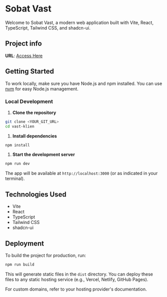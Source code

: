 # Sobat Vast

Welcome to Sobat Vast, a modern web application built with Vite, React, TypeScript, Tailwind CSS, and shadcn-ui.

## Project info

**URL**: [Access Here](sobatvast.my.id)

## Getting Started

To work locally, make sure you have Node.js and npm installed. You can use [nvm](https://github.com/nvm-sh/nvm#installing-and-updating) for easy Node.js management.

### Local Development

1. **Clone the repository**

```sh
git clone <YOUR_GIT_URL>
cd vast-klien
```

1. **Install dependencies**

```sh
npm install
```

1. **Start the development server**

```sh
npm run dev
```

The app will be available at `http://localhost:3000` (or as indicated in your terminal).

## Technologies Used

- Vite
- React
- TypeScript
- Tailwind CSS
- shadcn-ui

## Deployment

To build the project for production, run:

```sh
npm run build
```

This will generate static files in the `dist` directory. You can deploy these files to any static hosting service (e.g., Vercel, Netlify, GitHub Pages).

For custom domains, refer to your hosting provider's documentation.

